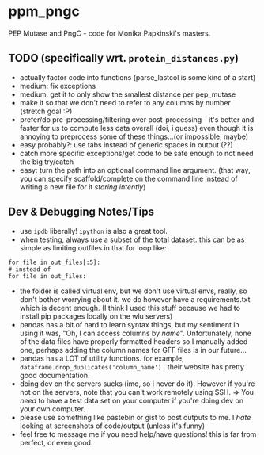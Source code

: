 # ppm_pngc
PEP Mutase and PngC - code for Monika Papkinski's masters.

## TODO (specifically wrt. `protein_distances.py`)
- actually factor code into functions (parse_lastcol is some kind of a start)
- medium: fix exceptions
- medium: get it to only show the smallest distance per pep_mutase
- make it so that we don't need to refer to any columns by number (stretch goal :P)
- prefer/do pre-processing/filtering over post-processing - it's better and faster for us to compute less data overall (doi, i guess) even though it is annoying to preprocess some of these things...(or impossible, maybe)
- easy probably?: use tabs instead of generic spaces in output (??)
- catch more specific exceptions/get code to be safe enough to not need the big try/catch
- easy: turn the path into an optional command line argument. (that way, you can specify scaffold/complete on the command line instead of writing a new file for it *staring intently*)


## Dev & Debugging Notes/Tips
- use `ipdb` liberally! `ipython` is also a great tool.
- when testing, always use a subset of the total dataset. this can be as simple as limiting outfiles in that for loop like:
```
for file in out_files[:5]:
# instead of
for file in out_files:
```
- the folder is called virtual env, but we don't use virtual envs, really, so don't bother worrying about it. we do however have a requirements.txt which is decent enough. (I think I used this stuff because we had to install pip packages locally on the wlu servers)
- pandas has a bit of hard to learn syntax things, but my sentiment in using it was, "Oh, I can access columns by *name*". Unfortunately, none of the data files have properly formatted headers so I manually added one, perhaps adding the column names for GFF files is in our future...
- pandas has a LOT of utility functions. for example, `dataframe.drop_duplicates('column_name')` . their website has pretty good documentation.
- doing dev on the servers sucks (imo, so i never do it). However if you're not on the servers, note that you can't work remotely using SSH. => You *need* to have a test data set on your computer if you're doing dev on your own computer.
- please use something like pastebin or gist to post outputs to me. I *hate* looking at screenshots of code/output (unless it's funny)
- feel free to message me if you need help/have questions! this is far from perfect, or even good.
